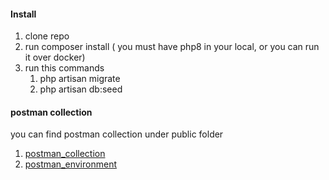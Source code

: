 #### Install

1. clone repo
2. run composer install ( you must have php8 in your local, or you can run it over docker)
3. run this commands
   1. php artisan migrate
   2. php artisan db:seed
#### postman collection  
you can find postman collection under public folder
1. [postman_collection](https://github.com/atikla/monotech/blob/master/public/postman_collection.json)
1. [postman_environment](https://github.com/atikla/monotech/blob/master/public/postman_environment.json)
